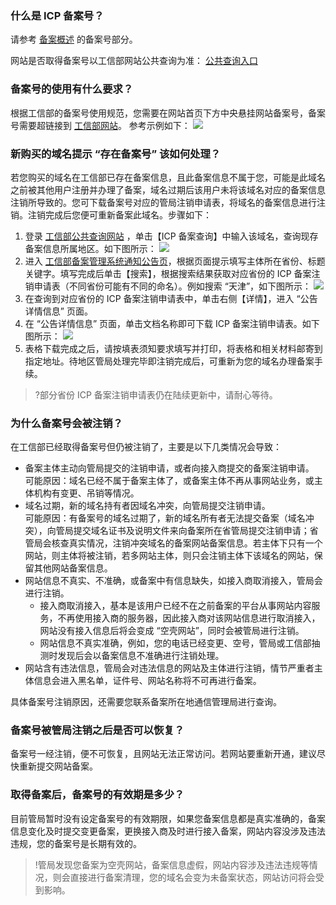 ### 什么是 ICP 备案号？
请参考 [备案概述](https://cloud.tencent.com/document/product/243/18907) 的备案号部分。

网站是否取得备案号以工信部网站公共查询为准： [公共查询入口](https://beian.miit.gov.cn/#/Integrated/recordQuery)

### 备案号的使用有什么要求？
根据工信部的备案号使用规范，您需要在网站首页下方中央悬挂网站备案号，备案号需要超链接到 [工信部网站](https://beian.miit.gov.cn)。
参考示例如下：
![](https://main.qcloudimg.com/raw/f7a09d10989c0982fe2f22addff2e1ff.png)

### 新购买的域名提示 “存在备案号” 该如何处理？
若您购买的域名在工信部已存在备案信息，且此备案信息不属于您，可能是此域名之前被其他用户注册并办理了备案，域名过期后该用户未将该域名对应的备案信息注销所导致的。您可下载备案号对应的管局注销申请表，将域名的备案信息进行注销。注销完成后您便可重新备案此域名。步骤如下：  
1. 登录 [工信部公共查询网站](https://beian.miit.gov.cn/#/Integrated/recordQuery) ，单击【ICP 备案查询】中输入该域名，查询现存备案信息所属地区。如下图所示：
![](https://main.qcloudimg.com/raw/ddd671fbd91fd1c92908217857d212b0.png)
2. 进入 [工信部备案管理系统通知公告页](https://beian.miit.gov.cn/?spm=a2c4g.11186623.2.10.5ec65becBadqnr#/Integrated/notice_list)，根据页面提示填写主体所在省份、标题关键字。填写完成后单击【搜索】，根据搜索结果获取对应省份的 ICP 备案注销申请表（不同省份可能有不同的命名）。例如搜索 “天津”，如下图所示：
![](https://main.qcloudimg.com/raw/ab8e4521286afc67a0dea9e52c27808c.png)
3. 在查询到对应省份的 ICP 备案注销申请表中，单击右侧【详情】，进入 “公告详情信息” 页面。
4. 在 “公告详情信息” 页面，单击文档名称即可下载 ICP 备案注销申请表。如下图所示：
![](https://main.qcloudimg.com/raw/30d6c3d95cfe2162c0e35f15fd76a607.png)
5. 表格下载完成之后，请按填表须知要求填写并打印，将表格和相关材料邮寄到指定地址。待地区管局处理完毕即注销完成后，可重新为您的域名办理备案手续。

>?部分省份 ICP 备案注销申请表仍在陆续更新中，请耐心等待。

### 为什么备案号会被注销？
在工信部已经取得备案号但仍被注销了，主要是以下几类情况会导致：  
- 备案主体主动向管局提交的注销申请，或者向接入商提交的备案注销申请。         
可能原因：域名已经不属于备案主体了，或备案主体不再从事网站业务，或主体机构有变更、吊销等情况。   
- 域名过期，新的域名持有者因域名冲突，向管局提交注销申请。    
可能原因：有备案号的域名过期了，新的域名所有者无法提交备案（域名冲突），向管局提交域名证书及说明文件来向备案所在省管局提交注销申请；省管局会核查真实情况，注销冲突域名的备案网站备案信息。若主体下只有一个网站，则主体将被注销，若多网站主体，则只会注销主体下该域名的网站，保留其他网站备案信息。    
- 网站信息不真实、不准确，或备案中有信息缺失，如接入商取消接入，管局会进行注销。    
  - 接入商取消接入，基本是该用户已经不在之前备案的平台从事网站内容服务，不再使用接入商的服务器，因此接入商对该网站信息进行取消接入，网站没有接入信息后将会变成 “空壳网站”，同时会被管局进行注销。    
  - 网站信息不真实准确，例如，您的电话已经变更、空号，管局或工信部抽测时发现后会以备案信息不准确进行注销处理。  
- 网站含有违法信息，管局会对违法信息的网站及主体进行注销，情节严重者主体信息会进入黑名单，证件号、网站名称将不可再进行备案。

具体备案号注销原因，还需要您联系备案所在地通信管理局进行查询。

### 备案号被管局注销之后是否可以恢复？
备案号一经注销，便不可恢复，且网站无法正常访问。若网站要重新开通，建议尽快重新提交网站备案。

### 取得备案后，备案号的有效期是多少？
目前管局暂时没有设定备案号的有效期限，如果您备案信息都是真实准确的，备案信息变化及时提交变更备案，更换接入商及时进行接入备案，网站内容没涉及违法违规，您的备案号是长期有效的。
>!管局发现您备案为空壳网站，备案信息虚假，网站内容涉及违法违规等情况，则会直接进行备案清理，您的域名会变为未备案状态，网站访问将会受到影响。


